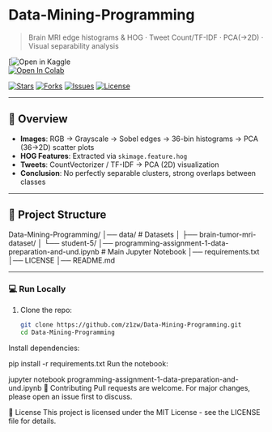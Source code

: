 # Data-Mining-Programming

> Brain MRI edge histograms & HOG · Tweet Count/TF-IDF · PCA(→2D) · Visual separability analysis  

[![Open in Kaggle](https://www.kaggle.com/code/firstbuildzw/programming-assignment-1-data-preparation-and-und)  
[![Open In Colab](https://colab.research.google.com/assets/colab-badge.svg)](https://colab.research.google.com/github/z1zw/Data-Mining-Programming/blob/main/programming-assignment-1-data-preparation-and-und.ipynb)  

[![Stars](https://img.shields.io/github/stars/z1zw/Data-Mining-Programming?style=flat-square)](https://github.com/z1zw/Data-Mining-Programming/stargazers)
[![Forks](https://img.shields.io/github/forks/z1zw/Data-Mining-Programming?style=flat-square)](https://github.com/z1zw/Data-Mining-Programming/network/members)
[![Issues](https://img.shields.io/github/issues/z1zw/Data-Mining-Programming?style=flat-square)](https://github.com/z1zw/Data-Mining-Programming/issues)
[![License](https://img.shields.io/badge/license-MIT-green.svg?style=flat-square)](LICENSE)

---

## 📖 Overview
- **Images**: RGB → Grayscale → Sobel edges → 36-bin histograms → PCA (36→2D) scatter plots  
- **HOG Features**: Extracted via `skimage.feature.hog`  
- **Tweets**: CountVectorizer / TF-IDF → PCA (2D) visualization  
- **Conclusion**: No perfectly separable clusters, strong overlaps between classes  

---

## 📂 Project Structure
Data-Mining-Programming/
│── data/ # Datasets
│ ├── brain-tumor-mri-dataset/
│ └── student-5/
│── programming-assignment-1-data-preparation-and-und.ipynb # Main Jupyter Notebook
│── requirements.txt
│── LICENSE
│── README.md


---

### 💻 Run Locally
1. Clone the repo:
   ```bash
   git clone https://github.com/z1zw/Data-Mining-Programming.git
   cd Data-Mining-Programming
Install dependencies:

pip install -r requirements.txt
Run the notebook:

jupyter notebook programming-assignment-1-data-preparation-and-und.ipynb
🤝 Contributing
Pull requests are welcome. For major changes, please open an issue first to discuss.

📜 License
This project is licensed under the MIT License - see the LICENSE file for details.
